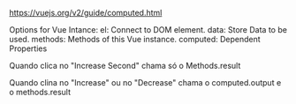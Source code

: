 https://vuejs.org/v2/guide/computed.html

Options for Vue Intance:
el: Connect to DOM element.
data: Store Data to be used.
methods: Methods of this Vue instance.
computed: Dependent Properties




Quando clica no "Increase Second" chama só o Methods.result

Quando clina no "Increase" ou no "Decrease" chama o computed.output e o methods.result